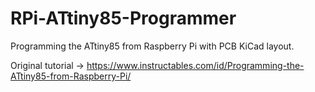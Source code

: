 # RPi-ATtiny85-Programmer
Programming the ATtiny85 from Raspberry Pi with PCB KiCad layout.

Original tutorial -> https://www.instructables.com/id/Programming-the-ATtiny85-from-Raspberry-Pi/
